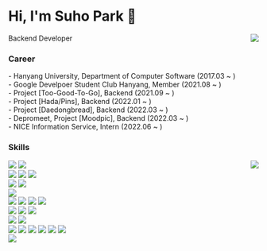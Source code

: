 # Hi, I'm Suho Park 👋

<a style="float:right" href="https://solved.ac/grand7070">
	<img align='right' src="http://mazassumnida.wtf/api/v2/generate_badge?boj=grand7070">
</a>
Backend Developer

<h3>Career</h3>
<div>
- Hanyang University, Department of Computer Software (2017.03 ~ )
<br>
- Google Develpoer Student Club Hanyang, Member (2021.08 ~ )
<br>
- Project [Too-Good-To-Go], Backend (2021.09 ~ )
<br>
- Project [Hada/Pins], Backend (2022.01 ~ )
<br>
- Project [Daedongbread], Backend (2022.03 ~ )
<br>
- Depromeet, Project [Moodpic], Backend (2022.03 ~ )
<br>
- NICE Information Service, Intern (2022.06 ~ )
</div>

<h3>Skills</h3>
<div>
  <img align='right' img src="https://github-readme-stats.vercel.app/api?username=grand7070&show_icons=true&include_all_commits=true&count_private=true"/>
 </div>
<div align='left'>
<p>
  <img src="https://img.shields.io/badge/-Java-007396?style=flat-square&logo=java&logoColor=white"/>
  <img src="https://img.shields.io/badge/-Python-3776AB?style=flat-square&logo=python&logoColor=white"/>
  <br>
  <img src="https://img.shields.io/badge/Spring Boot-6DB33F?style=flat-square&logo=SpringBoot&logoColor=white"/>
  <img src="https://img.shields.io/badge/Spring Data JPA-6DB33F?style=flat-square&logo=JPA&logoColor=white"/>
  <img src="https://img.shields.io/badge/Query DSL-4695EB?style=flat-square&logo=QueryDSL&logoColor=white"/>
  <br>
  <img src="https://img.shields.io/badge/Spring Security-6DB33F?style=flat-square&logo=SpringSecurity&logoColor=white"/>
  <img src="https://img.shields.io/badge/JWT-000000?style=flat-square&logo=JSONWebTokens&logoColor=white"/>
  <br>
  <img src="https://img.shields.io/badge/-Spring REST Docs-6DB33F?style=flat-square&logo=SpringRESTDocs&logoColor=white"/>
  <br>
  <img src="https://img.shields.io/badge/Gradle-02303A?style=flat-square&logo=Gradle&logoColor=white"/>
  <img src="https://img.shields.io/badge/Hibernate-59666C?style=flat-square&logo=Hibernate&logoColor=white"/>
  <img src="https://img.shields.io/badge/Postman-FF6C37?style=flat-square&logo=Postman&logoColor=white"/>
  <img src="https://img.shields.io/badge/IntelliJ IDEA-000000?style=flat-square&logo=IntelliJIDEA&logoColor=white"/>
  <br>
  <img src="https://img.shields.io/badge/-AWS-232F3E?style=flat-square&logo=AmazonAWS&logoColor=white"/>
  <img src="https://img.shields.io/badge/-Docker-2496ED?style=flat-square&logo=docker&logoColor=white"/>
  <img src="https://img.shields.io/badge/-GitHub Actions-2088FF?style=flat-square&logo=githubactions&logoColor=white"/>
  <br>
  <img src="https://img.shields.io/badge/MySQL-4479A1?style=flat-square&logo=MySQL&logoColor=white"/>
  <img src="https://img.shields.io/badge/-DBeaver-5B4638?style=flat-square&logo=dbeaver&logoColor=white"/>
  <br>
  <img src="https://img.shields.io/badge/Git-F05032?style=flat-square&logo=Git&logoColor=white"/>
  <img src="https://img.shields.io/badge/GitHub-181717?style=flat-square&logo=GitHub&logoColor=white"/>
  <img src="https://img.shields.io/badge/-Slack-4A154B?style=flat-square&logo=slack&logoColor=white"/>
  <img src="https://img.shields.io/badge/-Discord-5865F2?style=flat-square&logo=discord&logoColor=white"/>
  <img src="https://img.shields.io/badge/-Notion-000000?style=flat-square&logo=notion&logoColor=white"/>
  <img src="https://img.shields.io/badge/-Figma-F24E1E?style=flat-square&logo=figma&logoColor=white"/>
  <br>
  <img src="https://img.shields.io/badge/-Keras-D00000?style=flat-square&logo=Keras&logoColor=white"/>
  <br>
</p>
</div>
